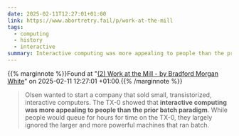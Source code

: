 ```yaml
---
date: 2025-02-11T12:27:01+01:00
link: https://www.abortretry.fail/p/work-at-the-mill
tags:
  - computing
  - history
  - interactive
summary: Interactive computing was more appealing to people than the prior batch paradigm
---
```

{{% marginnote %}}Found at "[(2) Work at the Mill - by Bradford Morgan White](https://web.archive.org/web/20250211122701/https://www.abortretry.fail/p/work-at-the-mill)" on 2025-02-11 12:27:01 +01:00.{{% /marginnote %}}

> Olsen wanted to start a company that sold small, transistorized, interactive computers. The TX-0 showed that **interactive computing was more appealing to people than the prior batch paradigm**. While people would queue for hours for time on the TX-0, they largely ignored the larger and more powerful machines that ran batch.